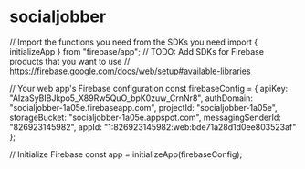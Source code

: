 # socialjobber

// Import the functions you need from the SDKs you need
import { initializeApp } from "firebase/app";
// TODO: Add SDKs for Firebase products that you want to use
// https://firebase.google.com/docs/web/setup#available-libraries

// Your web app's Firebase configuration
const firebaseConfig = {
apiKey: "AIzaSyBIBJkpo5_X89Rw5QuO_bpK0zuw_CrnNr8",
authDomain: "socialjobber-1a05e.firebaseapp.com",
projectId: "socialjobber-1a05e",
storageBucket: "socialjobber-1a05e.appspot.com",
messagingSenderId: "826923145982",
appId: "1:826923145982:web:bde71a28d1d0ee803523af"
};

// Initialize Firebase
const app = initializeApp(firebaseConfig);
